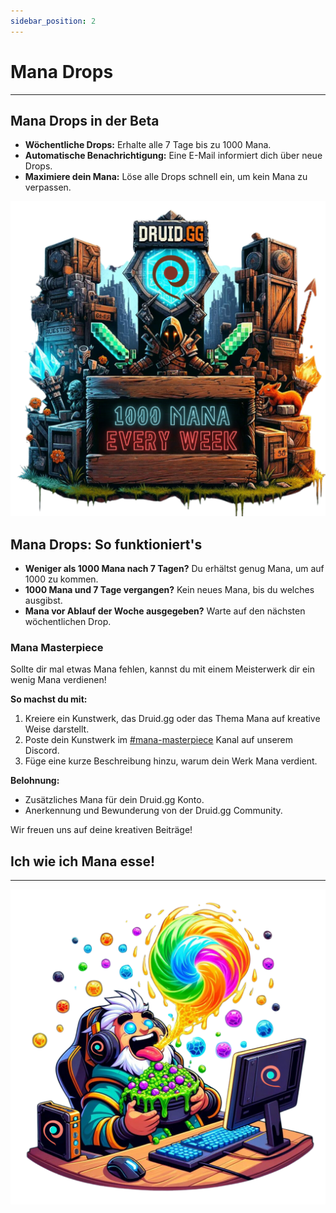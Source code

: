 ```yaml
---
sidebar_position: 2
---
```



# Mana Drops
---

## Mana Drops in der Beta

- **Wöchentliche Drops:** Erhalte alle 7 Tage bis zu 1000 Mana.
- **Automatische Benachrichtigung:** Eine E-Mail informiert dich über neue Drops.
- **Maximiere dein Mana:** Löse alle Drops schnell ein, um kein Mana zu verpassen.


[![Discord beitreten](img/mana.png)](https://discord.com/invite/UUXpmx24ua)

## Mana Drops: So funktioniert's

- **Weniger als 1000 Mana nach 7 Tagen?** Du erhältst genug Mana, um auf 1000 zu kommen.
- **1000 Mana und 7 Tage vergangen?** Kein neues Mana, bis du welches ausgibst.
- **Mana vor Ablauf der Woche ausgegeben?** Warte auf den nächsten wöchentlichen Drop.


### Mana Masterpiece

Sollte dir mal etwas Mana fehlen, kannst du mit einem Meisterwerk dir ein wenig Mana verdienen!

**So machst du mit:**
1. Kreiere ein Kunstwerk, das Druid.gg oder das Thema Mana auf kreative Weise darstellt.
2. Poste dein Kunstwerk im [#mana-masterpiece](https://discord.gg/Pkze9Y5MdQ) Kanal auf unserem Discord.
3. Füge eine kurze Beschreibung hinzu, warum dein Werk Mana verdient.

**Belohnung:**
- Zusätzliches Mana für dein Druid.gg Konto.
- Anerkennung und Bewunderung von der Druid.gg Community.

Wir freuen uns auf deine kreativen Beiträge!

## Ich wie ich Mana esse!
---

[![Join Discord](img/eating.png)](https://discord.com/invite/UUXpmx24ua)
